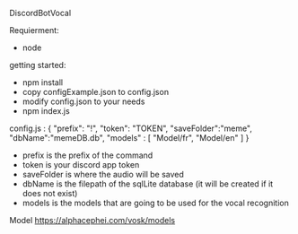 DiscordBotVocal

Requierment:
- node

getting started:
- npm install
- copy configExample.json to config.json
- modify config.json to your needs
- npm index.js

config.js :
 {
	"prefix": "!",
	"token": "TOKEN",
  "saveFolder":"meme",
  "dbName":"memeDB.db",
  "models" : [
    "Model/fr",
    "Model/en"
  ]
}

- prefix is the prefix of the command
- token is your discord app token
- saveFolder is where the audio will be saved
- dbName is the filepath of the sqlLite database (it will be created if it does not exist)
- models is the models that are going to be used for the vocal recognition

Model https://alphacephei.com/vosk/models
